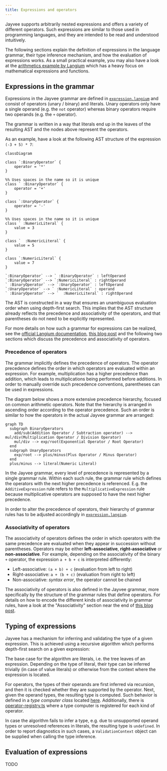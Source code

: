 ```yaml
---
title: Expressions and operators
---
```


Jayvee supports arbitrarily nested expressions and offers a variety of different operators.
Such expressions are similar to those used in programming languages, and they are intended to be read and understood intuitively.

The following sections explain the definition of expressions in the language grammar, their type inference mechanism, and how the evaluation of expressions works.
As a small practical example, you may also have a look at the [arithmetics example by Langium](https://github.com/langium/langium/tree/main/examples/arithmetics) which has a heavy focus on mathematical expressions and functions.

## Expressions in the grammar

Expressions in the Jayvee grammar are defined in [`expression.langium`](https://github.com/jvalue/jayvee/blob/main/libs/language-server/src/grammar/expression.langium) and consist of operators (unary / binary) and literals.
Unary operators only have a single operand (e.g. the `not` operator) whereas binary operators require two operands (e.g. the `+` operator).

The grammar is written in a way that literals end up in the leaves of the resulting AST and the nodes above represent the operators.

As an example, have a look at the following AST structure of the expression `(-3 + 5) * 7`:

```mermaid
classDiagram

class `:BinaryOperator` {
    operator = '*'
}

%% Uses spaces in the name so it is unique
class ` :BinaryOperator` {
    operator = '+'
}

class `:UnaryOperator` {
    operator = '-'
}

%% Uses spaces in the name so it is unique
class ` :NumericLiteral` {
    value = 3
}

class `  :NumericLiteral` {
    value = 5
}

class `:NumericLiteral` {
    value = 7
}

`:BinaryOperator` --> ` :BinaryOperator` : leftOperand
`:BinaryOperator` --> `:NumericLiteral` : rightOperand
` :BinaryOperator` --> `:UnaryOperator` : leftOperand
`:UnaryOperator` --> ` :NumericLiteral` : operand
` :BinaryOperator` --> `  :NumericLiteral` : rightOperand
```

The AST is constructed in a way that ensures an unambiguous evaluation order when using depth-first search.
This implies that the AST structure already reflects the precedence and associativity of the operators, and that parentheses do not need to be explicitly represented.

For more details on how such a grammar for expressions can be realized, see the [official Langium documentation](https://langium.org/docs/grammar-language/#tree-rewriting-actions), [this blog post](https://www.typefox.io/blog/parsing-expressions-with-xtext) and the following two sections which discuss the precedence and associativity of operators.

### Precedence of operators

The grammar implicitly defines the precedence of operators.
The operator precedence defines the order in which operators are evaluated within an expression.
For example, multiplication has a higher precedence than addition, which leads to multiplications being performed before additions.
In order to manually override such precedence conventions, parentheses can be used in expressions.

The diagram below shows a more extensive precedence hierarchy, focused on common arithmetic operators.
Note that the hierarchy is arranged in ascending order according to the operator precedence.
Such an order is similar to how the operators in the actual Jayvee grammar are arranged:

```mermaid
graph TD
  subgraph BinaryOperators
    add/sub(Addition Operator / Subtraction operator) --> mul/div(Multiplication Operator / Division Operator)
    mul/div --> exp/root(Exponential Operator / Root Operator)
  end
  subgraph UnaryOperators
    exp/root --> plus/minus(Plus Operator / Minus Operator)
  end
  plus/minus --> literal(Numeric Literal)
```

In the Jayvee grammar, every level of precedence is represented by a single grammar rule.
Within each such rule, the grammar rule which defines the operators with the next higher precedence is referenced.
E.g. the `AdditiveExpression` rule refers to the `MultiplicativeExpression` rule because multiplicative operators are supposed to have the next higher precedence.

In order to alter the precedence of operators, their hierarchy of grammar rules has to be adjusted accordingly in [`expression.langium`](https://github.com/jvalue/jayvee/blob/main/libs/language-server/src/grammar/expression.langium).

### Associativity of operators

The associativity of operators defines the order in which operators with the same precedence are evaluated when they appear in succession without parentheses.
Operators may be either **left-associative**, **right-associative** or **non-associative**.
For example, depending on the associativity of the binary `+` operator, the expression `a + b + c` is interpreted differently:

- Left-associative: `(a + b) + c` (evaluation from left to right)
- Right-associative: `a + (b + c)` (evaluation from right to left)
- Non-associative: _syntax error_, the operator cannot be chained

The associativity of operators is also defined in the Jayvee grammar, more specifically by the structure of the grammar rules that define operators.
For details on how to encode the different kinds of associativity in grammar rules, have a look at the "Associativity" section near the end of [this blog post](https://www.typefox.io/blog/parsing-expressions-with-xtext).

## Typing of expressions

Jayvee has a mechanism for inferring and validating the type of a given expression.
This is achieved using a recursive algorithm which performs depth-first search on a given expression:

The base case for the algorithm are literals, i.e. the tree leaves of an expression.
Depending on the type of literal, their type can be inferred trivially (in case of value literals) or otherwise from the context where the expression is located.

For operators, the types of their operands are first inferred via recursion, and then it is checked whether they are supported by the operator.
Next, given the operand types, the resulting type is computed.
Such behavior is defined in a _type computer class_ located [here](https://github.com/jvalue/jayvee/tree/main/libs/language-server/src/lib/ast/expressions/type-computers).
Additionally, there is [operator-registry.ts](https://github.com/jvalue/jayvee/blob/main/libs/language-server/src/lib/ast/expressions/operator-registry.ts) where a type computer is registered for each kind of operator.

In case the algorithm fails to infer a type, e.g. due to unsupported operand types or unresolved references in literals, the resulting type is `undefined`.
In order to report diagnostics in such cases, a `ValidationContext` object can be supplied when calling the type inference.

## Evaluation of expressions

TODO
